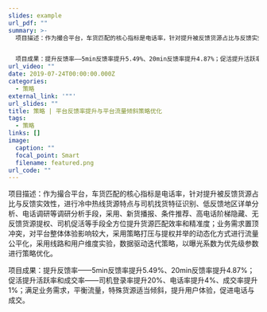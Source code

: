 ```yaml
---
slides: example
url_pdf: ""
summary: >-
  项目描述：作为撮合平台，车货匹配的核心指标是电话率，针对提升被反馈货源占比与反馈实效性，进行冷中热线货源特点与司机找货特征识别、低反馈地区详单分析、电话调研等调研分析手段，采用、新货播报、条件推荐、高电话阶梯隐藏、无反馈货源提权、司机促活等手段全方位提升货源匹配效率和精准度；业务需求置顶冲突，对平台整体体验影响较大，采用策略打压与提权并举的动态化方式进行流量公平化，采用线路和用户维度实验，数据驱动迭代策略，以曝光系数为优先级参数进行策略优化。


  项目成果：提升反馈率——5min反馈率提升5.49%、20min反馈率提升4.87%；促活提升活跃率和成交率——司机登录率提升20%、电话率提升4%、成交率提升1%；满足业务需求，平衡流量，特殊货源适当倾斜，提升用户体验，促进电话与成交。
url_video: ""
date: 2019-07-24T00:00:00.000Z
categories:
  - 策略
external_link: '""'
url_slides: ""
title: 策略 | 平台反馈率提升与平台流量倾斜策略优化
tags:
  - 策略
links: []
image:
  caption: ""
  focal_point: Smart
  filename: featured.png
url_code: ""
---
```

项目描述：作为撮合平台，车货匹配的核心指标是电话率，针对提升被反馈货源占比与反馈实效性，进行冷中热线货源特点与司机找货特征识别、低反馈地区详单分析、电话调研等调研分析手段，采用、新货播报、条件推荐、高电话阶梯隐藏、无反馈货源提权、司机促活等手段全方位提升货源匹配效率和精准度；业务需求置顶冲突，对平台整体体验影响较大，采用策略打压与提权并举的动态化方式进行流量公平化，采用线路和用户维度实验，数据驱动迭代策略，以曝光系数为优先级参数进行策略优化。

项目成果：提升反馈率——5min反馈率提升5.49%、20min反馈率提升4.87%；促活提升活跃率和成交率——司机登录率提升20%、电话率提升4%、成交率提升1%；满足业务需求，平衡流量，特殊货源适当倾斜，提升用户体验，促进电话与成交。